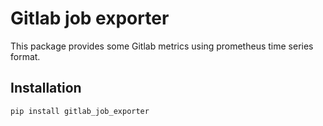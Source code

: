# Gitlab job exporter

This package provides some Gitlab metrics using prometheus time series format.

## Installation
```
pip install gitlab_job_exporter
```

